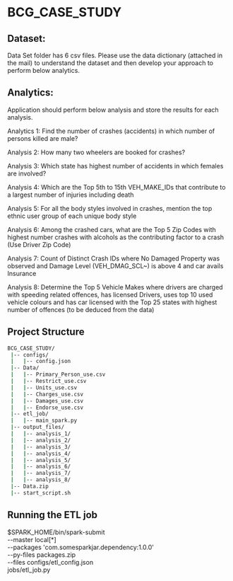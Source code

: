 # BCG_CASE_STUDY

## Dataset:


Data Set folder has 6 csv files. Please use the data dictionary (attached in the mail) to understand the dataset and then develop your approach to perform below analytics. 

## Analytics: 


Application should perform below analysis and store the results for each analysis. 

Analytics 1: Find the number of crashes (accidents) in which number of persons killed are male? 

Analysis 2: How many two wheelers are booked for crashes?  

Analysis 3: Which state has highest number of accidents in which females are involved?  

Analysis 4: Which are the Top 5th to 15th VEH_MAKE_IDs that contribute to a largest number of injuries including death 

Analysis 5: For all the body styles involved in crashes, mention the top ethnic user group of each unique body style   

Analysis 6: Among the crashed cars, what are the Top 5 Zip Codes with highest number crashes with alcohols as the contributing factor to a crash (Use Driver Zip Code) 

Analysis 7: Count of Distinct Crash IDs where No Damaged Property was observed and Damage Level (VEH_DMAG_SCL~) is above 4 and car avails Insurance 

Analysis 8: Determine the Top 5 Vehicle Makes where drivers are charged with speeding related offences, has licensed Drivers, uses top 10 used vehicle colours and has car licensed with the Top 25 states with highest number of offences (to be deduced from the data) 

## Project Structure

```bash
BCG_CASE_STUDY/
 |-- configs/
 |   |-- config.json
 |-- Data/
 |   |-- Primary_Person_use.csv
 |   |-- Restrict_use.csv
 |   |-- Units_use.csv
 |   |-- Charges_use.csv
 |   |-- Damages_use.csv
 |   |-- Endorse_use.csv
 |-- etl_job/
 |   |-- main_spark.py
 |-- output_files/
 |   |-- analysis_1/
 |   |-- analysis_2/
 |   |-- analysis_3/
 |   |-- analysis_4/
 |   |-- analysis_5/
 |   |-- analysis_6/
 |   |-- analysis_7/
 |   |-- analysis_8/
 |-- Data.zip
 |-- start_script.sh

```

## Running the ETL job


$SPARK_HOME/bin/spark-submit \
--master local[*] \
--packages 'com.somesparkjar.dependency:1.0.0' \
--py-files packages.zip \
--files configs/etl_config.json \
jobs/etl_job.py
